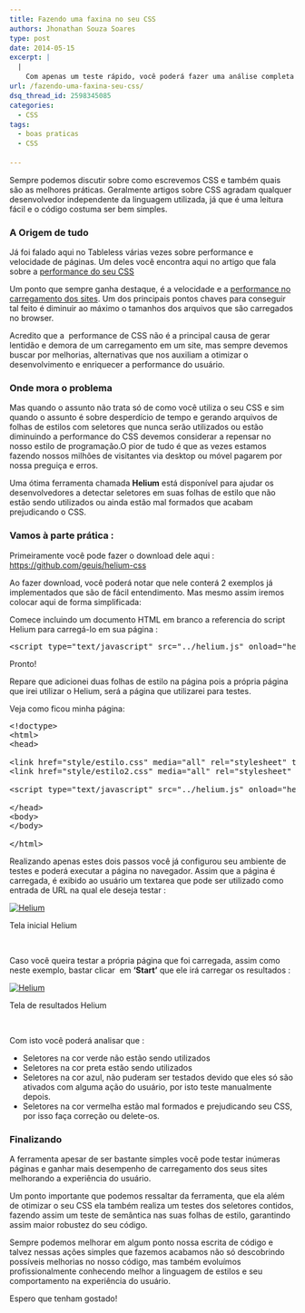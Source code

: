 ```yaml
---
title: Fazendo uma faxina no seu CSS
authors: Jhonathan Souza Soares
type: post
date: 2014-05-15
excerpt: |
  |
    Com apenas um teste rápido, você poderá fazer uma análise completa das suas folhas de estilo e remover os seletores não utilizados.
url: /fazendo-uma-faxina-seu-css/
dsq_thread_id: 2598345085
categories:
  - CSS
tags:
  - boas praticas
  - CSS

---
```

Sempre podemos discutir sobre como escrevemos CSS e também quais são as melhores práticas. Geralmente artigos sobre CSS agradam qualquer desenvolvedor independente da linguagem utilizada, já que é uma leitura fácil e o código costuma ser bem simples.

### A Origem de tudo

Já foi falado aqui no Tableless várias vezes sobre performance e velocidade de páginas. Um deles você encontra aqui no artigo que fala sobre a <a title="Performance CSS" href="http://tableless.com.br/melhorando-performance-css/" target="_blank">performance do seu CSS</a>

Um ponto que sempre ganha destaque, é a velocidade e a <a title="http://tableless.com.br/acelere-o-carregamento-de-suas-paginas/" href="http://tableless.com.br/acelere-o-carregamento-de-suas-paginas/" target="_blank">performance no carregamento dos sites</a>. Um dos principais pontos chaves para conseguir tal feito é diminuir ao máximo o tamanhos dos arquivos que são carregados no browser.

Acredito que a  performance de CSS não é a principal causa de gerar lentidão e demora de um carregamento em um site, mas sempre devemos buscar por melhorias, alternativas que nos auxiliam a otimizar o desenvolvimento e enriquecer a performance do usuário.

### Onde mora o problema

Mas quando o assunto não trata só de como você utiliza o seu CSS e sim quando o assunto é sobre desperdício de tempo e gerando arquivos de folhas de estilos com seletores que nunca serão utilizados ou estão diminuindo a performance do CSS devemos considerar a repensar no nosso estilo de programação.O pior de tudo é que as vezes estamos fazendo nossos milhões de visitantes via desktop ou móvel pagarem por nossa preguiça e erros.

Uma ótima ferramenta chamada **Helium** está disponível para ajudar os desenvolvedores a detectar seletores em suas folhas de estilo que não estão sendo utilizados ou ainda estão mal formados que acabam prejudicando o CSS.

### Vamos à parte prática :

Primeiramente você pode fazer o download dele aqui : <a title="https://github.com/geuis/helium-css" href="https://github.com/geuis/helium-css" target="_blank">https://github.com/geuis/helium-css</a>
  
Ao fazer download, você poderá notar que nele conterá 2 exemplos já implementados que são de fácil entendimento. Mas mesmo assim iremos colocar aqui de forma simplificada:

Comece incluindo um documento HTML em branco a referencia do script Helium para carregá-lo em sua página :

<pre class="lang-javascript">&lt;script type="text/javascript" src="../helium.js" onload="helium.init()" async&gt;&lt;/script&gt;</pre>

Pronto!
  
Repare que adicionei duas folhas de estilo na página pois a própria página que irei utilizar o Helium, será a página que utilizarei para testes.

Veja como ficou minha página:

<pre class="lang-html">&lt;!doctype&gt;
&lt;html&gt;
&lt;head&gt;

&lt;link href="style/estilo.css" media="all" rel="stylesheet" type="text/css"&gt;
&lt;link href="style/estilo2.css" media="all" rel="stylesheet" type="text/css"&gt;

&lt;script type="text/javascript" src="../helium.js" onload="helium.init()" async&gt;&lt;/script&gt;

&lt;/head&gt;
&lt;body&gt;
&lt;/body&gt;

&lt;/html&gt;</pre>

Realizando apenas estes dois passos você já configurou seu ambiente de testes e poderá executar a página no navegador. Assim que a página é carregada, é exibido ao usuário um textarea que pode ser utilizado como entrada de URL na qual ele deseja testar :

<div id="attachment_42093" style="width: 730px" class="wp-caption alignnone">
  <a href="https://raw.githubusercontent.com/diegoeis/tableless-static-images/master/2014/04/helium-passo-1.jpg"><img class="size-full wp-image-42093" alt="Helium" src="https://raw.githubusercontent.com/diegoeis/tableless-static-images/master/2014/04/helium-passo-1.jpg" width="720" height="257" srcset="uploads/2014/04/helium-passo-1.jpg 720w, uploads/2014/04/helium-passo-1-400x142.jpg 400w" sizes="(max-width: 720px) 100vw, 720px" /></a>
  
  <p class="wp-caption-text">
    Tela inicial Helium
  </p>
</div>

&nbsp;

Caso você queira testar a própria página que foi carregada, assim como neste exemplo, bastar clicar  em **‘Start’** que ele irá carregar os resultados :

<div id="attachment_42094" style="width: 730px" class="wp-caption alignnone">
  <a href="https://raw.githubusercontent.com/diegoeis/tableless-static-images/master/2014/04/helium-passo-2.jpg"><img class="size-full wp-image-42094" alt="Helium" src="https://raw.githubusercontent.com/diegoeis/tableless-static-images/master/2014/04/helium-passo-2.jpg" width="720" height="263" srcset="uploads/2014/04/helium-passo-2.jpg 720w, uploads/2014/04/helium-passo-2-400x146.jpg 400w" sizes="(max-width: 720px) 100vw, 720px" /></a>
  
  <p class="wp-caption-text">
    Tela de resultados Helium
  </p>
</div>

&nbsp;

Com isto você poderá analisar que :

  * Seletores na cor verde não estão sendo utilizados
  * Seletores na cor preta estão sendo utilizados
  * Seletores na cor azul, não puderam ser testados devido que eles só são ativados com alguma ação do usuário, por isto teste manualmente depois.
  * Seletores na cor vermelha estão mal formados e prejudicando seu CSS, por isso faça correção ou delete-os.

### Finalizando

A ferramenta apesar de ser bastante simples você pode testar inúmeras páginas e ganhar mais desempenho de carregamento dos seus sites melhorando a experiência do usuário.

Um ponto importante que podemos ressaltar da ferramenta, que ela além de otimizar o seu CSS ela também realiza um testes dos seletores contidos, fazendo assim um teste de semântica nas suas folhas de estilo, garantindo assim maior robustez do seu código.

Sempre podemos melhorar em algum ponto nossa escrita de código e talvez nessas ações simples que fazemos acabamos não só descobrindo possíveis melhorias no nosso código, mas também evoluímos profissionalmente conhecendo melhor a linguagem de estilos e seu comportamento na experiência do usuário.

Espero que tenham gostado!